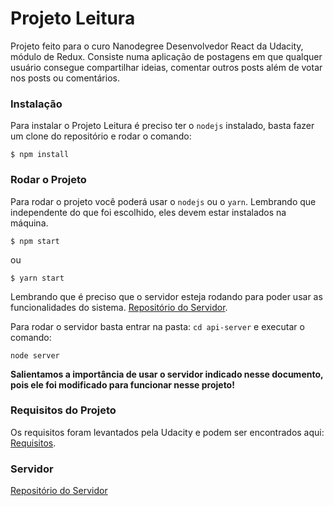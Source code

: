 # Projeto Leitura
Projeto feito para o curo Nanodegree Desenvolvedor React da Udacity, módulo de Redux.
Consiste numa aplicação de postagens em que qualquer usuário consegue compartilhar ideias,
comentar outros posts além de votar nos posts ou comentários.

### Instalação
Para instalar o Projeto Leitura é preciso ter o `nodejs` instalado, basta fazer um clone do repositório e rodar o comando:

`$ npm install`

### Rodar o Projeto
Para rodar o projeto você poderá usar o `nodejs` ou o `yarn`. Lembrando que independente do que foi escolhido, eles devem estar instalados na máquina.

`$ npm start`

ou

`$ yarn start`

Lembrando que é preciso que o servidor esteja rodando para poder usar as funcionalidades do sistema.
[Repositório do Servidor].

Para rodar o servidor basta entrar na pasta: `cd api-server` e executar o comando:

`node server` 

**Salientamos a importância de usar o servidor indicado nesse documento, pois ele foi modificado para funcionar nesse projeto!**

### Requisitos do Projeto
Os requisitos foram levantados pela Udacity e podem ser encontrados aqui: [Requisitos].

### Servidor
[Repositório do Servidor]

[Requisitos]: <https://review.udacity.com/#!/rubrics/1081/view>
[Repositório do Servidor]: <https://github.com/saulocalixto/Projeto-Leitura/tree/master/api-server>
